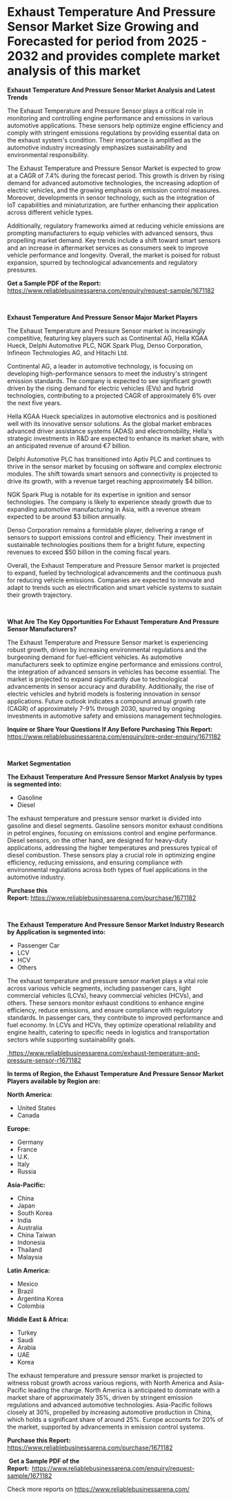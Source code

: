 <p><h1>Exhaust Temperature And Pressure Sensor Market Size Growing and Forecasted for period from 2025 - 2032 and provides complete market analysis of this market</h1></p><p><strong>Exhaust Temperature And Pressure Sensor Market Analysis and Latest Trends</strong></p>
<p><p>The Exhaust Temperature and Pressure Sensor plays a critical role in monitoring and controlling engine performance and emissions in various automotive applications. These sensors help optimize engine efficiency and comply with stringent emissions regulations by providing essential data on the exhaust system's condition. Their importance is amplified as the automotive industry increasingly emphasizes sustainability and environmental responsibility.</p><p>The Exhaust Temperature and Pressure Sensor Market is expected to grow at a CAGR of 7.4% during the forecast period. This growth is driven by rising demand for advanced automotive technologies, the increasing adoption of electric vehicles, and the growing emphasis on emission control measures. Moreover, developments in sensor technology, such as the integration of IoT capabilities and miniaturization, are further enhancing their application across different vehicle types.</p><p>Additionally, regulatory frameworks aimed at reducing vehicle emissions are prompting manufacturers to equip vehicles with advanced sensors, thus propelling market demand. Key trends include a shift toward smart sensors and an increase in aftermarket services as consumers seek to improve vehicle performance and longevity. Overall, the market is poised for robust expansion, spurred by technological advancements and regulatory pressures.</p></p>
<p><strong>Get a Sample PDF of the Report:&nbsp;</strong> <a href="https://www.reliablebusinessarena.com/enquiry/request-sample/1671182?utm_campaign=3118&utm_medium=2&utm_source=Github&utm_content=ia&utm_term=25032025&utm_id=exhaust-temperature-and-pressure-sensor">https://www.reliablebusinessarena.com/enquiry/request-sample/1671182</a></p>
<p>&nbsp;</p>
<p><strong>Exhaust Temperature And Pressure Sensor Major Market Players</strong></p>
<p><p>The Exhaust Temperature and Pressure Sensor market is increasingly competitive, featuring key players such as Continental AG, Hella KGAA Hueck, Delphi Automotive PLC, NGK Spark Plug, Denso Corporation, Infineon Technologies AG, and Hitachi Ltd. </p><p>Continental AG, a leader in automotive technology, is focusing on developing high-performance sensors to meet the industry's stringent emission standards. The company is expected to see significant growth driven by the rising demand for electric vehicles (EVs) and hybrid technologies, contributing to a projected CAGR of approximately 6% over the next five years.</p><p>Hella KGAA Hueck specializes in automotive electronics and is positioned well with its innovative sensor solutions. As the global market embraces advanced driver assistance systems (ADAS) and electromobility, Hella's strategic investments in R&D are expected to enhance its market share, with an anticipated revenue of around €7 billion.</p><p>Delphi Automotive PLC has transitioned into Aptiv PLC and continues to thrive in the sensor market by focusing on software and complex electronic modules. The shift towards smart sensors and connectivity is projected to drive its growth, with a revenue target reaching approximately $4 billion.</p><p>NGK Spark Plug is notable for its expertise in ignition and sensor technologies. The company is likely to experience steady growth due to expanding automotive manufacturing in Asia, with a revenue stream expected to be around $3 billion annually.</p><p>Denso Corporation remains a formidable player, delivering a range of sensors to support emissions control and efficiency. Their investment in sustainable technologies positions them for a bright future, expecting revenues to exceed $50 billion in the coming fiscal years.</p><p>Overall, the Exhaust Temperature and Pressure Sensor market is projected to expand, fueled by technological advancements and the continuous push for reducing vehicle emissions. Companies are expected to innovate and adapt to trends such as electrification and smart vehicle systems to sustain their growth trajectory.</p></p>
<p>&nbsp;</p>
<p><strong>What Are The Key Opportunities For Exhaust Temperature And Pressure Sensor Manufacturers?</strong></p>
<p><p>The Exhaust Temperature and Pressure Sensor market is experiencing robust growth, driven by increasing environmental regulations and the burgeoning demand for fuel-efficient vehicles. As automotive manufacturers seek to optimize engine performance and emissions control, the integration of advanced sensors in vehicles has become essential. The market is projected to expand significantly due to technological advancements in sensor accuracy and durability. Additionally, the rise of electric vehicles and hybrid models is fostering innovation in sensor applications. Future outlook indicates a compound annual growth rate (CAGR) of approximately 7-9% through 2030, spurred by ongoing investments in automotive safety and emissions management technologies.</p></p>
<p><strong>Inquire or Share Your Questions If Any Before Purchasing This Report:</strong> <a href="https://www.reliablebusinessarena.com/enquiry/pre-order-enquiry/1671182?utm_campaign=3118&utm_medium=2&utm_source=Github&utm_content=ia&utm_term=25032025&utm_id=exhaust-temperature-and-pressure-sensor">https://www.reliablebusinessarena.com/enquiry/pre-order-enquiry/1671182</a></p>
<p>&nbsp;</p>
<p><strong>Market Segmentation</strong></p>
<p><strong>The Exhaust Temperature And Pressure Sensor Market Analysis by types is segmented into:</strong></p>
<p><ul><li>Gasoline</li><li>Diesel</li></ul></p>
<p><p>The exhaust temperature and pressure sensor market is divided into gasoline and diesel segments. Gasoline sensors monitor exhaust conditions in petrol engines, focusing on emissions control and engine performance. Diesel sensors, on the other hand, are designed for heavy-duty applications, addressing the higher temperatures and pressures typical of diesel combustion. These sensors play a crucial role in optimizing engine efficiency, reducing emissions, and ensuring compliance with environmental regulations across both types of fuel applications in the automotive industry.</p></p>
<p><strong>Purchase this Report:&nbsp;</strong><a href="https://www.reliablebusinessarena.com/purchase/1671182?utm_campaign=3118&utm_medium=2&utm_source=Github&utm_content=ia&utm_term=25032025&utm_id=exhaust-temperature-and-pressure-sensor">https://www.reliablebusinessarena.com/purchase/1671182</a></p>
<p>&nbsp;</p>
<p><strong>The Exhaust Temperature And Pressure Sensor Market Industry Research by Application is segmented into:</strong></p>
<p><ul><li>Passenger Car</li><li>LCV</li><li>HCV</li><li>Others</li></ul></p>
<p><p>The exhaust temperature and pressure sensor market plays a vital role across various vehicle segments, including passenger cars, light commercial vehicles (LCVs), heavy commercial vehicles (HCVs), and others. These sensors monitor exhaust conditions to enhance engine efficiency, reduce emissions, and ensure compliance with regulatory standards. In passenger cars, they contribute to improved performance and fuel economy. In LCVs and HCVs, they optimize operational reliability and engine health, catering to specific needs in logistics and transportation sectors while supporting sustainability goals.</p></p>
<p><a href="https://www.reliablebusinessarena.com/exhaust-temperature-and-pressure-sensor-r1671182?utm_campaign=3118&utm_medium=2&utm_source=Github&utm_content=ia&utm_term=25032025&utm_id=exhaust-temperature-and-pressure-sensor">&nbsp;https://www.reliablebusinessarena.com/exhaust-temperature-and-pressure-sensor-r1671182</a></p>
<p><strong>In terms of Region, the Exhaust Temperature And Pressure Sensor Market Players available by Region are:</strong></p>
<p>
    <p> <strong> North America: </strong>
        <ul>
            <li>United States</li>
            <li>Canada</li>
        </ul>
        </p> 
    <p> <strong> Europe: </strong>
        <ul>
            <li>Germany</li>
            <li>France</li>
            <li>U.K.</li>
            <li>Italy</li>
            <li>Russia</li>
        </ul>
        </p> 
    <p> <strong> Asia-Pacific: </strong>
        <ul>
            <li>China</li>
            <li>Japan</li>
            <li>South Korea</li>
            <li>India</li>
            <li>Australia</li>
            <li>China Taiwan</li>
            <li>Indonesia</li>
            <li>Thailand</li>
            <li>Malaysia</li>
        </ul>
        </p> 
    <p> <strong> Latin America: </strong>
        <ul>
            <li>Mexico</li>
            <li>Brazil</li>
            <li>Argentina Korea</li>
            <li>Colombia</li>
        </ul>
        </p> 
    <p> <strong> Middle East & Africa: </strong>
        <ul>
            <li>Turkey</li>
            <li>Saudi</li>
            <li>Arabia</li>
            <li>UAE</li>
            <li>Korea</li>
        </ul>
    </p>
    </p>
<p><p>The exhaust temperature and pressure sensor market is projected to witness robust growth across various regions, with North America and Asia-Pacific leading the charge. North America is anticipated to dominate with a market share of approximately 35%, driven by stringent emission regulations and advanced automotive technologies. Asia-Pacific follows closely at 30%, propelled by increasing automotive production in China, which holds a significant share of around 25%. Europe accounts for 20% of the market, supported by advancements in emission control systems.</p></p>
<p><strong>Purchase this Report: </strong><a href="https://www.reliablebusinessarena.com/purchase/1671182?utm_campaign=3118&utm_medium=2&utm_source=Github&utm_content=ia&utm_term=25032025&utm_id=exhaust-temperature-and-pressure-sensor">https://www.reliablebusinessarena.com/purchase/1671182</a></p>
<p>&nbsp;<strong>Get a Sample PDF of the Report:&nbsp;&nbsp;</strong><a href="https://www.reliablebusinessarena.com/enquiry/request-sample/1671182?utm_campaign=3118&utm_medium=2&utm_source=Github&utm_content=ia&utm_term=25032025&utm_id=exhaust-temperature-and-pressure-sensor">https://www.reliablebusinessarena.com/enquiry/request-sample/1671182</a></p>
<p><strong></strong></p>
<p>Check more reports on <a href="https://www.reliablebusinessarena.com/?utm_campaign=3118&utm_medium=2&utm_source=Github&utm_content=ia&utm_term=25032025&utm_id=exhaust-temperature-and-pressure-sensor">https://www.reliablebusinessarena.com/</a></p>